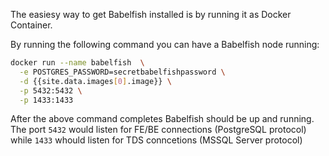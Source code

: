 The easiesy way to get Babelfish installed is by running it as Docker Container. 

By running the following command you can have a Babelfish node running:

``` sh
docker run --name babelfish  \
  -e POSTGRES_PASSWORD=secretbabelfishpassword \
  -d {{site.data.images[0].image}} \
  -p 5432:5432 \
  -p 1433:1433
```

After the above command completes Babelfish should be up and running. The port `5432` would listen for 
  FE/BE connections (PostgreSQL protocol) while `1433` whould listen for TDS conncetions (MSSQL Server protocol)